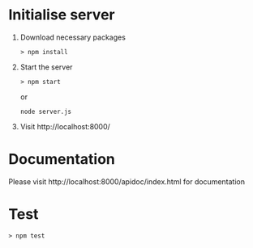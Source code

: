 # Initialise server
1. Download necessary packages
    ```
    > npm install
    ```
2. Start the server
    ```
    > npm start 
    ```
    or 
    ```
    node server.js
    ```

3. Visit http://localhost:8000/

# Documentation
Please visit http://localhost:8000/apidoc/index.html for documentation

# Test
```
> npm test
```